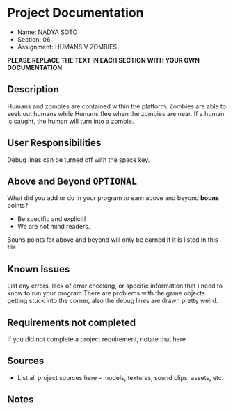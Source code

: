 # Project Documentation

-   Name: NADYA SOTO
-   Section: 06
-   Assignment: HUMANS V ZOMBIES

**PLEASE REPLACE THE TEXT IN EACH SECTION WITH YOUR OWN DOCUMENTATION**

## Description
Humans and zombies are contained within the platform. Zombies are able to seek out humans while Humans flee when the zombies are near. If a human is caught, the human will turn into a zombie.


## User Responsibilities
Debug lines can be turned off with the space key.
## Above and Beyond <kbd>OPTIONAL</kbd>

What did you add or do in your program to earn above and beyond **bouns** points?

-   Be specific and explicit!
-   We are not mind readers.

Bouns points for above and beyond will only be earned if it is listed in this file.

## Known Issues

List any errors, lack of error checking, or specific information that I need to know to run your program
There are problems with the game objects getting stuck into the corner, also the debug lines are drawn pretty weird.

## Requirements not completed

If you did not complete a project requirement, notate that here

## Sources

-   List all project sources here – models, textures, sound clips, assets, etc.


## Notes

